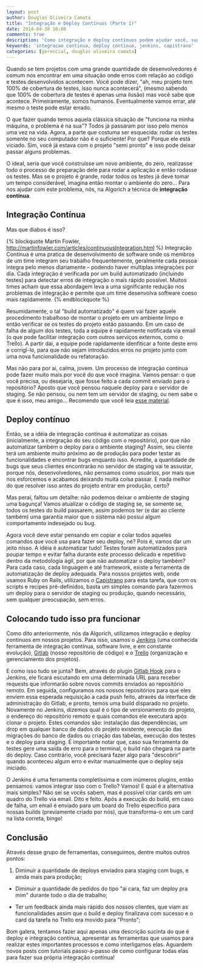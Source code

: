 ```yaml
---
layout: post
author: Douglas Oliveira Camata
title: "Integração e Deploy Contínuos (Parte 1)"
date: 2014-04-30 16:00
comments: true
description: 'Como integração e deploy contínuos podem ajudar você, sua equipe e seu cliente a perderem menos tempo no dia-a-dia'
keywords: 'integracao continua, deploy continuo, jenkins, capistrano'
categories: [gerencial, douglas oliveira camata]
---
```


Quando se tem projetos com uma grande quantidade de desenvolvedores é comum nos
encontrar em uma situação onde erros com relação ao código e testes
desenvolvidos acontecem. Você pode dizer, "ah, meu projeto tem 100% de cobertura
de testes, isso nunca acontecerá", (mesmo sabendo que 100% de cobertura de
testes é apenas uma ilusão) mas você sabe que acontece. Primeiramente, somos
humanos. Eventualmente vamos errar, até mesmo o teste pode estar errado.

O que fazer quando temos aquela clássica situação de "funciona na minha máquina,
o problema é na sua"? Todos já passaram por isso pelo menos uma vez na vida.
Agora, a parte que costuma ser esquecida: rodar os testes somente no seu
computador não é o suficiente! Por que? Porque ele está viciado. Sim, você já
estava com o projeto "semi pronto" e isso pode deixar passar alguns problemas.

O ideal, seria que você construísse um novo ambiente, do zero, realizasse todo o
processo de preparação dele para rodar a aplicação e então rodasse os testes.
Mas se o projeto é grande, rodar todos os testes já deve tomar um tempo
considerável, imagina então montar o ambiente do zero... Para nos ajudar com
este problema, nós, na Algorich a técnica de **integração contínua**.

<!-- more -->

## Integração Contínua

Mas que diabos é isso?

{% blockquote Martin Fowler, http://martinfowler.com/articles/continuousIntegration.html %}
Integração Contínua é uma pratica de desenvolvimento de software onde os membros de um time integram seu trabalho frequentemente, geralmente cada pessoa integra pelo menos diariamente – podendo haver multiplas integrações por dia. Cada integração é verificada por um build automatizado (incluindo testes) para detectar erros de integração o mais rápido possível. Muitos times acham que essa abordagem leva a uma significante redução nos problemas de integração e permite que um time desenvolva software coeso mais rapidamente.
{% endblockquote %}

Resumidamente, o tal "build automatizado" é quem vai fazer aquele procedimento
trabalhoso de montar o projeto em um ambiente limpo e então verificar se os
testes do projeto estão passando. Em um caso de falha de algum dos testes,
toda a equipe é rapidamente notificada via email (o que pode facilitar
integração com outros serviços externos, como o Trello). A partir dai, a equipe
pode rapidamente idenfiticar a fonte deste erro e corrigî-lo, para que não
sejam introduzidos erros no projeto junto com uma nova funcionalidade ou
refatoração.

Mas não para por ai, calma, jovem. Um processo de integração contínua pode
fazer muito mais por você do que você imagina. Vamos pensar: o que você precisa,
ou desejaria, que fosse feito a cada commit enviado para o repositório? Aposto
que você pensou naquele deploy para o servidor de staging. Se não pensou, ou
nem tem um servidor de staging, ou nem sabe o que é isso, meu amigo... Recomendo
que você leia <a href="http://www.kalzumeus.com/2010/12/12/staging-servers-source-control-deploy-workflows-and-other-stuff-nobody-teaches-you/" target="_blank">esse material</a>.

## Deploy contínuo

Então, se a idéia de integração contínua é automatizar as coisas (inicialmente,
a integração do seu código com o repositório), por que não automatizar também
o deploy para o ambiente staging? Assim, seu cliente terá um ambiente muito
próximo ao de produção para poder testar as funcionalidades e encontrar bugs
enquanto isso. Acredite, a quantidade de bugs que seus clientes encontrarão
no servidor de staging vai te assustar, porque nós, desenvolvedores, não
pensamos como usuários, por mais que nos esforcemos e acabamos deixando muita
coisa passar. E nada melhor do que resolver isso antes do projeto entrar em
produção, certo?

Mas peraí, faltou um detalhe: não podemos deixar o ambiente de staging uma
bagunça! Vamos atualizar o código de staging se, se somente se, todos os testes
do build passarem, assim podemos ter (e dar ao cliente também) uma garantia maior
que o sistema não possui algum comportamento indesejado ou bug.

Agora você deve estar pensando em copiar e colar todos aqueles comandos que você
usa para fazer seu deploy, né? Pois é, vamos dar um jeito nisso. A idéia é
automatizar tudo! Testes foram automatizados para poupar tempo e evitar falha
durante este processo delicado e repetitivo dentro da metodologia ágil, por que
não automatizar o deploy também? Para cada caso, cada linguagem e até framework,
existe a ferramenta de automatização de deploy adequada. Para nossos projetos
web, onde usamos Ruby on Rails, utilizamos o <a href="http://capistranorb.com/">Capistrano</a>
para esta tarefa, que com os scripts e recipes pré-definidos, basta um simples
comando para fazermos um deploy para o servidor de staging ou produção, quando
necessário, sem qualquer preocupação, sem erros.

## Colocando tudo isso pra funcionar

Como dito anteriormente, nós da Algorich, utilizamos integração e deploy
contínuos em nossos projetos. Para isso, usamos o
<a href="http://jenkins-ci.org/">Jenkins</a> (uma conhecida ferramenta de
integração contínua, software livre, e em constante evolução),
<a href="https://gitlab.com/">Gitlab</a> (nosso repositório de código) e o
<a href="https://trello.com">Trello</a> (organização e gerenciamento dos
projetos).

E como isso tudo se junta? Bem, através do plugin
<a href="https://wiki.jenkins-ci.org/display/JENKINS/Gitlab+Hook+Plugin">Gitlab Hook</a>
para o Jenkins, ele ficará escutando em uma determinada URL para receber
requests que informarão sobre novos commits enviados ao repositório remoto. Em
seguida, configuramos nos nossos repositórios para que eles enviem essa esperada
requisição a cada push feito, através da interface de administração do Gitlab, e
pronto, temos uma build disparado no projeto. Novamente no Jenkins, dizemos
qual é o tipo de versionamento do projeto, o endereço do repositório remoto e
quais comandos ele executará após clonar o projeto. Estes comandos são:
instalação das dependências, um drop em qualquer banco de dados do projeto
existente, execução das migrações do banco de dados ou criação das tabelas,
execução dos testes e o deploy para staging. É importante notar que, caso sua
ferramenta de testes gere uma saída de erro para o terminal, o build não chegará
na parte do deploy. Caso contrário, você precisará fazer algo para "descobrir"
quando aconteceu algum erro e evitar manualmente que o deploy seja iniciado.

O Jenkins é uma ferramenta completíssima e com inúmeros plugins, então pensamos:
vamos integrar isso com o Trello? Vamos! E qual é a alternativa mais simples?
Não sei se vocês sabem, mas é possível criar cards em um quadro do Trello
via email. Dito e feito. Após a execução do build, em caso de falha, um email é
enviado para um board do Trello específico para nossas builds (previamente
criado por nós), que transforma-o em um card na lista correta, bingo!

## Conclusão

Através desse grupo de ferramentas, conseguimos, dentre muitos outros pontos:

1. Diminuir a quantidade de deploys enviados para staging com bugs, e ainda mais
  para produção;

+ Diminuir a quantidade de pedidos do tipo "ai cara, faz um deploy pra mim"
  durante todo o dia de trabalho;

+ Ter um feedback ainda mais rápido dos nossos clientes, que viam as
  funcionalidades assim que o build e deploy finalizava com sucesso e o card
  da tarefa no Trello era movido para "Pronto";

Bom galera, tentamos fazer aqui apenas uma descrição sucinta do que é deploy e
integração contínua, apresentar as ferramentas que usamos para realizar estes
importantes processos e como interligamos elas. Aguardem novos posts com
tutoriais passo-a-passo de como configurar todas elas para fazer sua própria
integração contínua!

